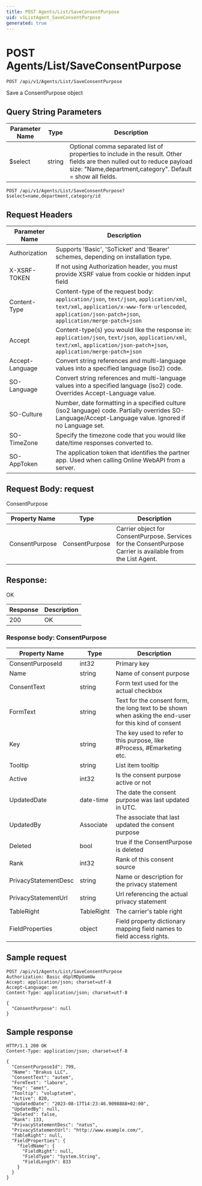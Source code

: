 ```yaml
---
title: POST Agents/List/SaveConsentPurpose
uid: v1ListAgent_SaveConsentPurpose
generated: true
---
```


# POST Agents/List/SaveConsentPurpose

```http
POST /api/v1/Agents/List/SaveConsentPurpose
```

Save a ConsentPurpose object







## Query String Parameters

| Parameter Name | Type |  Description |
|----------------|------|--------------|
| $select | string |  Optional comma separated list of properties to include in the result. Other fields are then nulled out to reduce payload size: "Name,department,category". Default = show all fields. |

```http
POST /api/v1/Agents/List/SaveConsentPurpose?$select=name,department,category/id
```


## Request Headers

| Parameter Name | Description |
|----------------|-------------|
| Authorization  | Supports 'Basic', 'SoTicket' and 'Bearer' schemes, depending on installation type. |
| X-XSRF-TOKEN   | If not using Authorization header, you must provide XSRF value from cookie or hidden input field |
| Content-Type | Content-type of the request body: `application/json`, `text/json`, `application/xml`, `text/xml`, `application/x-www-form-urlencoded`, `application/json-patch+json`, `application/merge-patch+json` |
| Accept         | Content-type(s) you would like the response in: `application/json`, `text/json`, `application/xml`, `text/xml`, `application/json-patch+json`, `application/merge-patch+json` |
| Accept-Language | Convert string references and multi-language values into a specified language (iso2) code. |
| SO-Language | Convert string references and multi-language values into a specified language (iso2) code. Overrides Accept-Language value. |
| SO-Culture | Number, date formatting in a specified culture (iso2 language) code. Partially overrides SO-Language/Accept-Language value. Ignored if no Language set. |
| SO-TimeZone | Specify the timezone code that you would like date/time responses converted to. |
| SO-AppToken | The application token that identifies the partner app. Used when calling Online WebAPI from a server. |

## Request Body: request 

ConsentPurpose 

| Property Name | Type |  Description |
|----------------|------|--------------|
| ConsentPurpose | ConsentPurpose | Carrier object for ConsentPurpose. Services for the ConsentPurpose Carrier is available from the <see cref="T:SuperOffice.CRM.Services.IListAgent">List Agent</see>. |

## Response:

OK

| Response | Description |
|----------------|-------------|
| 200 | OK |

### Response body: ConsentPurpose

| Property Name | Type |  Description |
|----------------|------|--------------|
| ConsentPurposeId | int32 | Primary key |
| Name | string | Name of consent purpose |
| ConsentText | string | Form text used for the actual checkbox |
| FormText | string | Text for the consent form, the long text to be shown when asking the end-user for this kind of consent |
| Key | string | The key used to refer to this purpose, like #Process, #Emarketing etc. |
| Tooltip | string | List item tooltip |
| Active | int32 | Is the consent purpose active or not |
| UpdatedDate | date-time | The date the consent purpose was last updated  in UTC. |
| UpdatedBy | Associate | The associate that last updated the consent purpose |
| Deleted | bool | true if the ConsentPurpose is deleted |
| Rank | int32 | Rank of this consent source |
| PrivacyStatementDesc | string | Name or description for the privacy statement |
| PrivacyStatementUrl | string | Url referencing the actual privacy statement |
| TableRight | TableRight | The carrier's table right |
| FieldProperties | object | Field property dictionary mapping field names to field access rights. |

## Sample request

```http!
POST /api/v1/Agents/List/SaveConsentPurpose
Authorization: Basic dGplMDpUamUw
Accept: application/json; charset=utf-8
Accept-Language: en
Content-Type: application/json; charset=utf-8

{
  "ConsentPurpose": null
}
```

## Sample response

```http_
HTTP/1.1 200 OK
Content-Type: application/json; charset=utf-8

{
  "ConsentPurposeId": 799,
  "Name": "Brakus LLC",
  "ConsentText": "autem",
  "FormText": "labore",
  "Key": "amet",
  "Tooltip": "voluptatem",
  "Active": 820,
  "UpdatedDate": "2023-08-17T14:23:46.9098888+02:00",
  "UpdatedBy": null,
  "Deleted": false,
  "Rank": 133,
  "PrivacyStatementDesc": "natus",
  "PrivacyStatementUrl": "http://www.example.com/",
  "TableRight": null,
  "FieldProperties": {
    "fieldName": {
      "FieldRight": null,
      "FieldType": "System.String",
      "FieldLength": 833
    }
  }
}
```
